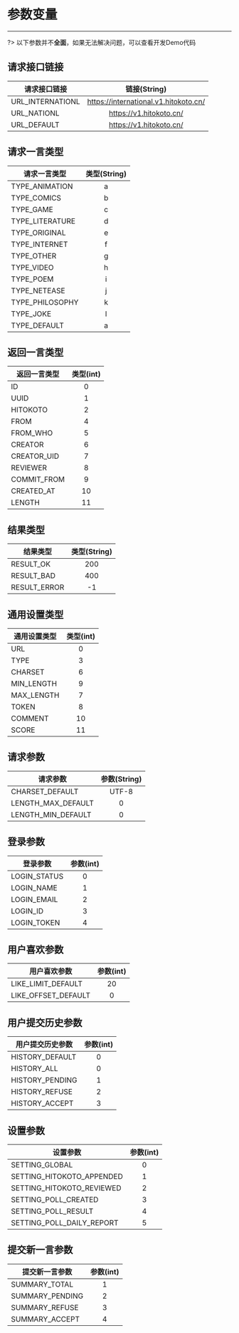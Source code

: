 # 参数变量
---

?> 以下参数并不**全面**，如果无法解决问题，可以查看开发Demo代码

## 请求接口链接
| 请求接口链接     |             链接(String)              |
| ---------------- | :-----------------------------------: |
| URL_INTERNATIONL | https://international.v1.hitokoto.cn/ |
| URL_NATIONL      |        https://v1.hitokoto.cn/        |
| URL_DEFAULT      |        https://v1.hitokoto.cn/        |

## 请求一言类型
| 请求一言类型    | 类型(String) |
| --------------- | :----------: |
| TYPE_ANIMATION  |      a       |
| TYPE_COMICS     |      b       |
| TYPE_GAME       |      c       |
| TYPE_LITERATURE |      d       |
| TYPE_ORIGINAL   |      e       |
| TYPE_INTERNET   |      f       |
| TYPE_OTHER      |      g       |
| TYPE_VIDEO      |      h       |
| TYPE_POEM       |      i       |
| TYPE_NETEASE    |      j       |
| TYPE_PHILOSOPHY |      k       |
| TYPE_JOKE       |      l       |
| TYPE_DEFAULT    |      a       |


## 返回一言类型
| 返回一言类型 | 类型(int) |
| ------------ | :-------: |
| ID           |     0     |
| UUID         |     1     |
| HITOKOTO     |     2     |
| FROM         |     4     |
| FROM_WHO     |     5     |
| CREATOR      |     6     |
| CREATOR_UID  |     7     |
| REVIEWER     |     8     |
| COMMIT_FROM  |     9     |
| CREATED_AT   |    10     |
| LENGTH       |    11     |

## 结果类型
| 结果类型     | 类型(String) |
| ------------ | :----------: |
| RESULT_OK    |     200      |
| RESULT_BAD   |     400      |
| RESULT_ERROR |      -1      |

## 通用设置类型
| 通用设置类型 | 类型(int) |
| ------------ | :-------: |
| URL          |     0     |
| TYPE         |     3     |
| CHARSET      |     6     |
| MIN_LENGTH   |     9     |
| MAX_LENGTH   |     7     |
| TOKEN        |     8     |
| COMMENT      |    10     |
| SCORE        |    11     |

## 请求参数
| 请求参数           | 参数(String) |
| ------------------ | :----------: |
| CHARSET_DEFAULT    |    UTF-8     |
| LENGTH_MAX_DEFAULT |      0       |
| LENGTH_MIN_DEFAULT |      0       |



## 登录参数
| 登录参数     | 参数(int) |
| ------------ | :-------: |
| LOGIN_STATUS |     0     |
| LOGIN_NAME   |     1     |
| LOGIN_EMAIL  |     2     |
| LOGIN_ID     |     3     |
| LOGIN_TOKEN  |     4     |


## 用户喜欢参数 
| 用户喜欢参数        | 参数(int) |
| ------------------- | :-------: |
| LIKE_LIMIT_DEFAULT  |    20     |
| LIKE_OFFSET_DEFAULT |     0     |

## 用户提交历史参数
| 用户提交历史参数 | 参数(int) |
| ---------------- | :-------: |
| HISTORY_DEFAULT  |     0     |
| HISTORY_ALL      |     0     |
| HISTORY_PENDING  |     1     |
| HISTORY_REFUSE   |     2     |
| HISTORY_ACCEPT   |     3     |

## 设置参数 
| 设置参数                  | 参数(int) |
| ------------------------- | :-------: |
| SETTING_GLOBAL            |     0     |
| SETTING_HITOKOTO_APPENDED |     1     |
| SETTING_HITOKOTO_REVIEWED |     2     |
| SETTING_POLL_CREATED      |     3     |
| SETTING_POLL_RESULT       |     4     |
| SETTING_POLL_DAILY_REPORT |     5     |

## 提交新一言参数
| 提交新一言参数  | 参数(int) |
| --------------- | :-------: |
| SUMMARY_TOTAL   |     1     |
| SUMMARY_PENDING |     2     |
| SUMMARY_REFUSE  |     3     |
| SUMMARY_ACCEPT  |     4     |

